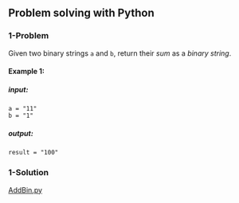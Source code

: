 ## Problem solving with Python
### 1-Problem
Given two binary strings ``a`` and ``b``, return their _sum_ as a _binary string_.
#### Example 1:
##### input:
    
    a = "11" 
    b = "1"

##### output:

    
    result = "100" 


### 1-Solution
[AddBin.py](www.github.com/BACKEND_PY/blob/main/Problem_solving/AddBin.py)